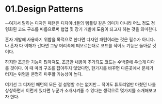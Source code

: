 # 01.Design Patterns

--여기서 말하는 디자인 패턴은 디자이너들의 템플릿 같은 의미가 아니라 어느 정도 정형화된 코드 구조를 따름으로써 협업 및 장기 개발에 도움이 되고자 하는 것을 의미한다.

혼자 개발해 사용하기 위함을 목적으로 한다면 디자인 패턴이라는 것은 필수가 아니다. 나 혼자 다 이해가 간다면 그냥 머리속에 떠오르는대로 코드를 적어도 기능은 돌아갈 것이다.

하지만 조금만 기능이 많아져도, 조금만 내용이 추가되도 코드는 수백줄에 우습게 다다를 것이다. 이 때 미리 구조를 잡아두지 않았다면, 한가지를 바꾸면 다른곳에서 문제가 터지는 위험을 분명히 마주할 가능성이 높다.

여기선 그 디자인 패턴의 모든 걸 설명할 수는 없지만... 적어도 튜토리얼만 마쳤던 나를 상상하면서 이런게 있다면 누군가 소개시켜줄 수 있다는 생각으로 몇가지를 소개해보고자 한다.

